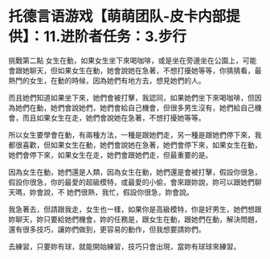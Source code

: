 # 托德言语游戏【萌萌团队-皮卡内部提供】：11.进阶者任务：3.步行

挑戰第二點 女生在動，如果女生坐下來喝咖啡，或是坐在旁邊坐在公園上，可能會跟她聊天，但如果女生在動，她會說她在急著，不想打擾她等等，你猜猜看，最熱門的女生，在動的時候，因為她們有地方去，想見她們的人。

而且她們知道如果坐下來，她們會被打擊，我認同，如果她們坐下來喝咖啡，但因為她們在動，她們會說她們，她們會給自己機會，但很多男生沒有，她們給自己機會，而且如果女生在走，她們會說她在急著，不想打擾她等等。

所以女生要學會在動，有兩種方法，一種是跟她們走，另一種是跟她們停下來，我都很喜歡，但如果女生在動，她們會說她在急著，她們會停下來，如果女生在動，她們會停下來，如果女生在走，她們會跟她們走，但最重要的是。

因為女生在動，她們還是人類，因為女生在動，她們還是會被打擊，假設你很急，假設你很急，你的最愛的超級模特，或最愛的小偷，會來跟妳說，妳可以跟她們聊天嗎，妳會說，不 她們很熱，我忙，假設你很急，妳會說。

我急著去，但請跟我走，女生也一樣，如果你是高級模特，你是好男生，她們想跟妳聊天，妳只要給她們機會，妳的任務是，跟女生在動，跟她們在動，解決問題，還有很多技巧，讓妳們做到，更容易的動作，但我想要請妳們。

去練習，只要妳有球，就能開始練習，技巧只會出現，當妳有球球來練習。